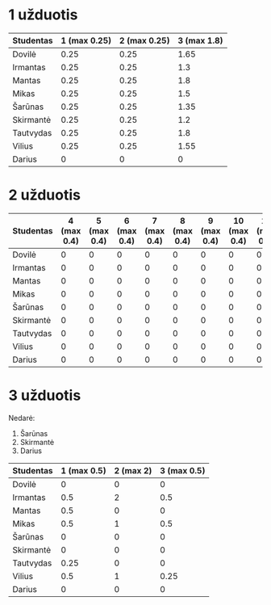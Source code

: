 # 1 užduotis
| Studentas | 1 (max 0.25) | 2 (max 0.25) | 3 (max 1.8) |
|-----------|-------------|-----------|-------------|
| Dovilė    |   0.25      |    0.25   |     1.65    |
| Irmantas  |   0.25      |    0.25   |     1.3     |
| Mantas    |   0.25      |    0.25   |     1.8     |
| Mikas     |   0.25      |    0.25   |     1.5     |
| Šarūnas   |   0.25      |    0.25   |     1.35    |
| Skirmantė |   0.25      |    0.25   |     1.2     |
| Tautvydas |   0.25      |    0.25   |     1.8     |
| Vilius    |   0.25      |    0.25   |     1.55    |
| Darius    |   0         |    0      |     0       |

# 2 užduotis 
| Studentas | 4 (max 0.4) | 5 (max 0.4) | 6 (max 0.4) | 7 (max 0.4) | 8 (max 0.4) | 9 (max 0.4) | 10 (max 0.4) | 11 (max 0.4) | 12 (max 0.4) | 13 (max 0.4) | 14 (max 0.4) | 15 (max 0.4) | 16 (max 0.4) |
|-----------|-------------|-----------|-------------|-------------|-------------|-------------|-------------|-------------|-------------|-------------|-------------|-------------|-------------|
| Dovilė    | 0           | 0         | 0           | 0           | 0           | 0           | 0           | 0           | 0           | 0           | 0           | 0           | 0           |
| Irmantas  | 0         | 0         | 0         | 0           | 0           | 0           | 0           | 0           | 0           | 0           | 0           | 0           | 0           |
| Mantas    | 0         | 0         | 0           | 0           | 0           | 0           | 0           | 0           | 0           | 0           | 0           | 0           | 0           |
| Mikas     | 0         | 0         | 0         | 0           | 0           | 0           | 0           | 0           | 0           | 0           | 0           | 0           | 0           |
| Šarūnas   | 0           | 0         | 0           | 0           | 0           | 0           | 0           | 0           | 0           | 0           | 0           | 0           | 0           |
| Skirmantė | 0           | 0         | 0           | 0           | 0           | 0           | 0           | 0           | 0           | 0           | 0           | 0           | 0           |
| Tautvydas | 0        | 0         | 0           | 0           | 0           | 0           | 0           | 0           | 0           | 0           | 0           | 0           | 0           |
| Vilius    | 0         | 0         | 0        | 0           | 0           | 0           | 0           | 0           | 0           | 0           | 0           | 0           | 0           |
| Darius    | 0         | 0         | 0         | 0         | 0         | 0         | 0         | 0         | 0         | 0         | 0         | 0         | 0         |

# 3 užduotis 
Nedarė:
1. Šarūnas
2. Skirmantė
3. Darius

| Studentas | 1 (max 0.5) | 2 (max 2) | 3 (max 0.5) |
|-----------|-------------|-----------|-------------|
| Dovilė    | 0           | 0         | 0           |
| Irmantas  | 0.5         | 2         | 0.5         |
| Mantas    | 0.5         | 0         | 0           |
| Mikas     | 0.5         | 1         | 0.5         |
| Šarūnas   | 0           | 0         | 0           |
| Skirmantė | 0           | 0         | 0           |
| Tautvydas | 0.25        | 0         | 0           |
| Vilius    | 0.5         | 1         | 0.25        |
| Darius    | 0           | 0         | 0           |